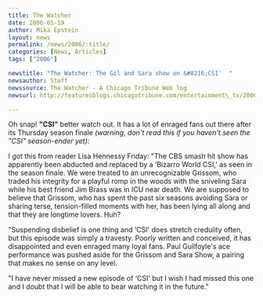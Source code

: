 ```yaml
---
title: The Watcher
date: 2006-05-19
author: Mika Epstein
layout: news
permalink: /news/2006/:title/
categories: [News, Articles]
tags: ["2006"]

newstitle: "The Watcher: The Gil and Sara show on &#8216;CSI'  "
newsauthor: Staff  
newssource: The Watcher - A Chicago Tribune Web log  
newsurl: http://featuresblogs.chicagotribune.com/entertainment\_tv/2006/05/the\_gus\_and\_sar.html  

---
```


Oh snap! **"CSI"** better watch out. It has a lot of enraged fans out there after its Thursday season finale *(warning, don't read this if you haven't seen the "CSI" season-ender yet)*:

I got this from reader Lisa Hennessy Friday: "The CBS smash hit show has apparently been abducted and replaced by a &#8216;Bizarro World CSI,' as seen in the season finale. We were treated to an unrecognizable Grissom, who traded his integrity for a playful romp in the woods with the sniveling Sara while his best friend Jim Brass was in ICU near death. We are supposed to believe that Grissom, who has spent the past six seasons avoiding Sara or sharing terse, tension-filled moments with her, has been lying all along and that they are longtime lovers. Huh?

"Suspending disbelief is one thing and &#8216;CSI' does stretch credulity often, but this episode was simply a travesty. Poorly written and conceived, it has disappointed and even enraged many loyal fans. Paul Guilfoyle's ace performance was pushed aside for the Grissom and Sara Show, a pairing that makes no sense on any level.

"I have never missed a new episode of &#8216;CSI' but I wish I had missed this one and I doubt that I will be able to bear watching it in the future."

